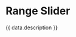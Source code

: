 <script setup>
  import Overview from './overview.md';
  import Styling from './styling.md';
  import Usage from './usage.md';
  import Dev from './code.md';
  import Accessibility from './accessibility.md';
  import data from './data.json';
  import { mapFrameworkStatuses } from '../utils.js';
</script>

# Range Slider

{{ data.description }}

<tabs-content variant="main">
  <template #Overview>
    <overview />
  </template>
  <template #Usage>
    <usage />
  </template>
  <template #Styling>
    <styling />
  </template>
  <template #Code>
    <dev />
  </template>
  <template #Accessibility>
    <accessibility />
  </template>
</tabs-content>

<component-questions />

